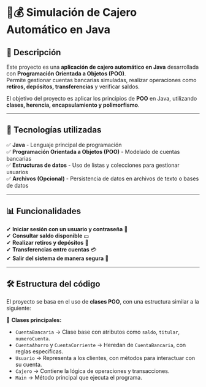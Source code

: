 # 🏦💰 Simulación de Cajero Automático en Java  

## 🚀 Descripción  
Este proyecto es una **aplicación de cajero automático en Java** desarrollada con **Programación Orientada a Objetos (POO)**.  
Permite gestionar cuentas bancarias simuladas, realizar operaciones como **retiros, depósitos, transferencias** y verificar saldos.  

El objetivo del proyecto es aplicar los principios de **POO** en Java, utilizando **clases, herencia, encapsulamiento y polimorfismo**.  

---

## 🔹 Tecnologías utilizadas  
✅ **Java** - Lenguaje principal de programación  
✅ **Programación Orientada a Objetos (POO)** - Modelado de cuentas bancarias  
✅ **Estructuras de datos** - Uso de listas y colecciones para gestionar usuarios  
✅ **Archivos (Opcional)** - Persistencia de datos en archivos de texto o bases de datos  

---

## 📊 Funcionalidades  
✔ **Iniciar sesión con un usuario y contraseña** 🏦  
✔ **Consultar saldo disponible** 💵  
✔ **Realizar retiros y depósitos** 🔄  
✔ **Transferencias entre cuentas** 💳  
✔ **Salir del sistema de manera segura** 🚪  

---

## 🛠 Estructura del código  
El proyecto se basa en el uso de **clases POO**, con una estructura similar a la siguiente:

📌 **Clases principales:**  
- `CuentaBancaria` → Clase base con atributos como `saldo`, `titular`, `numeroCuenta`.  
- `CuentaAhorro` y `CuentaCorriente` → Heredan de `CuentaBancaria`, con reglas específicas.  
- `Usuario` → Representa a los clientes, con métodos para interactuar con su cuenta.  
- `Cajero` → Contiene la lógica de operaciones y transacciones.  
- `Main` → Método principal que ejecuta el programa.  
